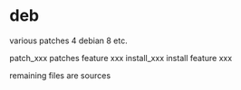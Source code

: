 # deb
various patches 4 debian 8 etc.

patch_xxx patches feature xxx
install_xxx install feature xxx


remaining files are sources

